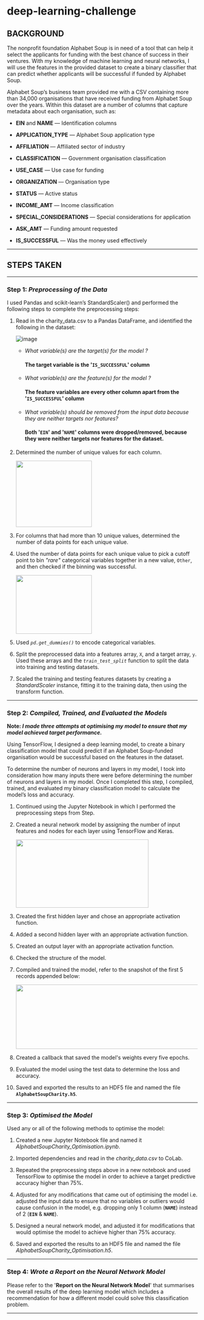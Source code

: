 # deep-learning-challenge

## BACKGROUND

The nonprofit foundation Alphabet Soup is in need of a tool that can help it select the applicants for funding with the best chance of success in their ventures.  With my knowledge of machine learning and neural networks, I will use the features in the provided dataset to create a binary classifier that can predict whether applicants will be successful if funded by Alphabet Soup.

Alphabet Soup’s business team provided me with a CSV containing more than 34,000 organisations that have received funding from Alphabet Soup over the years.  Within this dataset are a number of columns that capture metadata about each organisation, such as:

  - **EIN** and **NAME** — Identification columns

  - **APPLICATION_TYPE** — Alphabet Soup application type

  - **AFFILIATION** — Affiliated sector of industry

  - **CLASSIFICATION** — Government organisation classification

  - **USE_CASE** — Use case for funding

  - **ORGANIZATION** — Organisation type

  - **STATUS** — Active status

  - **INCOME_AMT** — Income classification

  - **SPECIAL_CONSIDERATIONS** — Special considerations for application

  - **ASK_AMT** — Funding amount requested

  - **IS_SUCCESSFUL** — Was the money used effectively

________________________________________

## STEPS TAKEN
________________________________________

### Step 1: *Preprocessing of the Data*

I used Pandas and scikit-learn’s StandardScaler() and performed the following steps to complete the preprocessing steps:

1.	Read in the charity_data.csv to a Pandas DataFrame, and identified the following in the dataset:

     ![image](https://github.com/Mago281/deep-learning-challenge/assets/131424690/7e09bf14-d865-462c-815b-26c08b7d5070)

    -  _What variable(s) are the target(s) for the model ?_
        ####  The target variable is the '`IS_SUCCESSFUL`'  column
    -  _What variable(s) are the feature(s) for the model ?_
        #### The feature variables are every other column apart from the '`IS_SUCCESSFUL`'  column
    -  _What variable(s) should be removed from the input data because they are neither targets nor features?_
        #### Both '`EIN`' and '`NAME`' columns were dropped/removed, because they were neither targets nor features for the dataset.

   
2.	Determined the number of unique values for each column.
   
  	<img src="https://github.com/Mago281/deep-learning-challenge/assets/131424690/77f605a2-8eed-476c-b18f-3bc1725c9890" width="200" height="175">


3.	For columns that had more than 10 unique values, determined the number of data points for each unique value.


4.	Used the number of data points for each unique value to pick a cutoff point to bin _"rare"_ categorical variables together in a new value, `Other`, and then checked if the binning was successful.

    <img src="https://github.com/Mago281/deep-learning-challenge/assets/131424690/2c834a4b-93d4-415d-97b4-ec544f102947" width="200" height="155">


5.	Used _`pd.get_dummies()`_ to encode categorical variables.


6.	Split the preprocessed data into a features array, `X`, and a target array, `y`.  Used these arrays and the _`train_test_split`_ function to split the data into training and testing datasets.


7.	Scaled the training and testing features datasets by creating a _StandardScaler_ instance, fitting it to the training data, then using the transform function.


________________________________________

### Step 2: *Compiled, Trained, and Evaluated the Models*

**Note:  _I made three attempts at optimising my model to ensure that my model achieved target performance._**

Using TensorFlow, I designed a deep learning model, to create a binary classification model that could predict if an Alphabet Soup-funded organisation would be successful based on the features in the dataset.  

To determine the number of neurons and layers in my model, I took into consideration how many inputs there were before determining the number of neurons and layers in my model.  Once I completed this step, I compiled, trained, and evaluated my binary classification model to calculate the model’s loss and accuracy.

1.	Continued using the Jupyter Notebook in which I performed the preprocessing steps from Step.


2.	Created a neural network model by assigning the number of input features and nodes for each layer using TensorFlow and Keras.

  	 <img src="https://github.com/Mago281/deep-learning-challenge/assets/131424690/f97731f8-df33-43eb-8384-e696c162cc51" width="350" height="180">
    

3.	Created the first hidden layer and chose an appropriate activation function.


4.	Added a second hidden layer with an appropriate activation function.


5.	Created an output layer with an appropriate activation function.


6.	Checked the structure of the model.


7.	Compiled and trained the model, refer to the snapshot of the first 5 records appended below:

  	<img src="https://github.com/Mago281/deep-learning-challenge/assets/131424690/341bef03-f534-4069-aea4-9063efa646cb" width="550" height="170">


8.	Created a callback that saved the model's weights every five epochs.


9.	Evaluated the model using the test data to determine the loss and accuracy.


10.	Saved and exported the results to an HDF5 file and named the file **`AlphabetSoupCharity.h5`**.


________________________________________

### Step 3: *Optimised the Model*


Used any or all of the following methods to optimise the model:


1.	Created a new Jupyter Notebook file and named it _AlphabetSoupCharity_Optimisation.ipynb_.
    

2.	Imported dependencies and read in the _charity_data.csv_ to CoLab.
    

3.	Repeated the preprocessing steps above in a new notebook and used TensorFlow to optimise the model in order to achieve a target predictive accuracy higher than 75%.  


4.  Adjusted for any modifications that came out of optimising the model i.e. adjusted the input data to ensure that no variables or outliers would cause confusion in the model, e.g. dropping only 1 column (**`NAME`**) instead of 2 (**`EIN`** & **`NAME`**).
    

5.	Designed a neural network model, and adjusted it for modifications that would optimise the model to achieve higher than 75% accuracy.
    

6.	Saved and exported the results to an HDF5 file and named the file _AlphabetSoupCharity_Optimisation.h5_.
    

________________________________________

### Step 4: *Wrote a Report on the Neural Network Model*

Please refer to the '**Report on the Neural Network Model**' that summarises the overall results of the deep learning model which includes a recommendation for how a different model could solve this classification problem.

________________________________________


